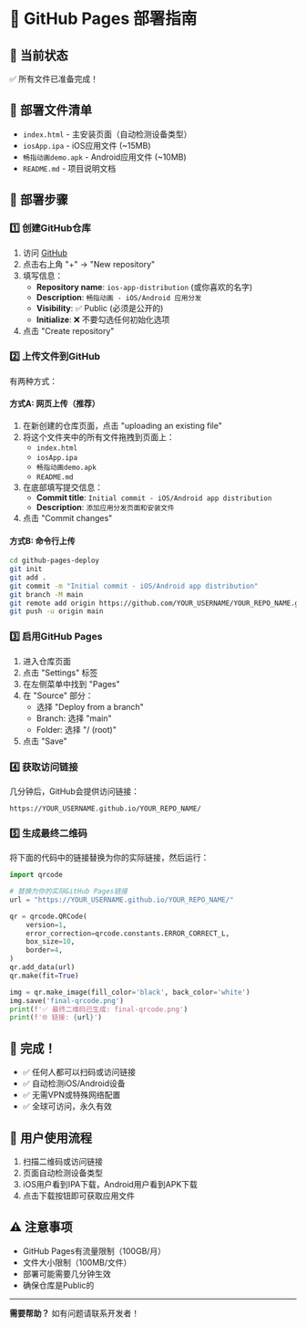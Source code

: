 # 📱 GitHub Pages 部署指南

## 🎯 当前状态
✅ 所有文件已准备完成！

## 📁 部署文件清单
- `index.html` - 主安装页面（自动检测设备类型）
- `iosApp.ipa` - iOS应用文件 (~15MB)
- `畅指动画demo.apk` - Android应用文件 (~10MB)
- `README.md` - 项目说明文档

## 🚀 部署步骤

### 1️⃣ 创建GitHub仓库
1. 访问 [GitHub](https://github.com)
2. 点击右上角 "+" → "New repository"
3. 填写信息：
   - **Repository name**: `ios-app-distribution` (或你喜欢的名字)
   - **Description**: `畅指动画 - iOS/Android 应用分发`
   - **Visibility**: ✅ Public (必须是公开的)
   - **Initialize**: ❌ 不要勾选任何初始化选项
4. 点击 "Create repository"

### 2️⃣ 上传文件到GitHub
有两种方式：

#### 方式A: 网页上传（推荐）
1. 在新创建的仓库页面，点击 "uploading an existing file"
2. 将这个文件夹中的所有文件拖拽到页面上：
   - `index.html`
   - `iosApp.ipa`
   - `畅指动画demo.apk`
   - `README.md`
3. 在底部填写提交信息：
   - **Commit title**: `Initial commit - iOS/Android app distribution`
   - **Description**: `添加应用分发页面和安装文件`
4. 点击 "Commit changes"

#### 方式B: 命令行上传
```bash
cd github-pages-deploy
git init
git add .
git commit -m "Initial commit - iOS/Android app distribution"
git branch -M main
git remote add origin https://github.com/YOUR_USERNAME/YOUR_REPO_NAME.git
git push -u origin main
```

### 3️⃣ 启用GitHub Pages
1. 进入仓库页面
2. 点击 "Settings" 标签
3. 在左侧菜单中找到 "Pages"
4. 在 "Source" 部分：
   - 选择 "Deploy from a branch"
   - Branch: 选择 "main"
   - Folder: 选择 "/ (root)"
5. 点击 "Save"

### 4️⃣ 获取访问链接
几分钟后，GitHub会提供访问链接：
```
https://YOUR_USERNAME.github.io/YOUR_REPO_NAME/
```

### 5️⃣ 生成最终二维码
将下面的代码中的链接替换为你的实际链接，然后运行：

```python
import qrcode

# 替换为你的实际GitHub Pages链接
url = "https://YOUR_USERNAME.github.io/YOUR_REPO_NAME/"

qr = qrcode.QRCode(
    version=1,
    error_correction=qrcode.constants.ERROR_CORRECT_L,
    box_size=10,
    border=4,
)
qr.add_data(url)
qr.make(fit=True)

img = qr.make_image(fill_color='black', back_color='white')
img.save('final-qrcode.png')
print(f'✅ 最终二维码已生成: final-qrcode.png')
print(f'🌐 链接: {url}')
```

## 🎉 完成！
- ✅ 任何人都可以扫码或访问链接
- ✅ 自动检测iOS/Android设备
- ✅ 无需VPN或特殊网络配置
- ✅ 全球可访问，永久有效

## 📱 用户使用流程
1. 扫描二维码或访问链接
2. 页面自动检测设备类型
3. iOS用户看到IPA下载，Android用户看到APK下载
4. 点击下载按钮即可获取应用文件

## ⚠️ 注意事项
- GitHub Pages有流量限制（100GB/月）
- 文件大小限制（100MB/文件）
- 部署可能需要几分钟生效
- 确保仓库是Public的

---
**需要帮助？** 如有问题请联系开发者！
